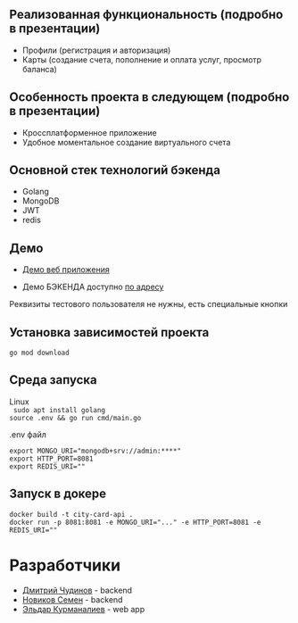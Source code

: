 ## Реализованная функциональность (подробно в презентации)
* Профили (регистрация и авторизация)
* Карты (создание счета, пополнение и оплата услуг, просмотр баланса)

## Особенность проекта в следующем (подробно в презентации)
* Кроссплатформенное приложение
* Удобное моментальное создание виртуального счета

## Основной стек технологий бэкенда

* Golang
* MongoDB
* JWT
* redis

## Демо

* [Демо веб приложения](http://citi-card.dchudinov.ru)

* Демо БЭКЕНДА доступно [по адресу](http://citi-card.dchudinov.ru:8081/api/v1)

Реквизиты тестового пользователя не нужны, есть специальные кнопки

## Установка зависимостей проекта

`go mod download`

## Среда запуска

Linux \
` sudo apt install golang` \
`source .env && go run cmd/main.go`

.env файл
```
export MONGO_URI="mongodb+srv://admin:****"
export HTTP_PORT=8081
export REDIS_URI=""
```

## Запуск в докере

```
docker build -t city-card-api .
docker run -p 8081:8081 -e MONGO_URI="..." -e HTTP_PORT=8081 -e REDIS_URI=""
```

# Разработчики

* [Дмитрий Чудинов](https://t.me/dchudik) - backend
* [Новиков Семен](https://t.me/semyon_dev) - backend
* [Эльдар Курманалиев](https://t.me/elik_sir) - web app










